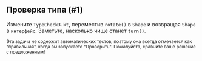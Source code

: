 ## Проверка типа (#1)

Измените `TypeCheck3.kt`, переместив `rotate()` в `Shape` и возвращая `Shape` в `интерфейс`. Заметьте, насколько чище станет `turn()`.

<sub> Эта задача не содержит автоматических тестов, поэтому она всегда отмечается как "правильная", когда вы запускаете "Проверить". Пожалуйста, сравните ваше решение с предложенным! </sub>